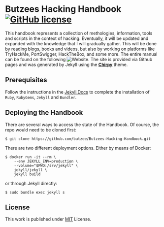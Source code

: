 # Butzees Hacking Handbook [![GitHub license](https://img.shields.io/github/license/cotes2020/chirpy-starter.svg?color=blue)][mit]

This handbook represents a collection of methologies, information, tools and scripts in the context of hacking. Eventually, it will be updated and expanded with the knowledge that I will gradually gather. This will be done by reading blogs, books and videos, but also by working on platforms like TryHackMe, PortSwigger, HackTheBox, and some more. The entire manual can be found on the following ![Website](https://butzee.github.io/Butzees-Hacking-Handbook/). The site is provided via Github pages and was generated by Jekyll using the [**Chirpy**][chirpy] theme.

## Prerequisites

Follow the instructions in the [Jekyll Docs](https://jekyllrb.com/docs/installation/) to complete the installation of `Ruby`, `RubyGems`, `Jekyll` and `Bundler`.

## Deploying the Handbook

There are several ways to access the state of the Handbook. Of course, the repo would need to be cloned first:

```
$ git clone https://github.com/butzee/Butzees-Hacking-Handbook.git
```

There are two different deployment options. Either by means of Docker:
```
$ docker run -it --rm \
    --env JEKYLL_ENV=production \
    --volume="$PWD:/srv/jekyll" \
    jekyll/jekyll \
    jekyll build
```

or through Jekyll directly:

```
$ sudo bundle exec jekyll s
```

## License

This work is published under [MIT][mit] License.

[chirpy]: https://github.com/cotes2020/jekyll-theme-chirpy/
[mit]: https://github.com/cotes2020/chirpy-starter/blob/master/LICENSE